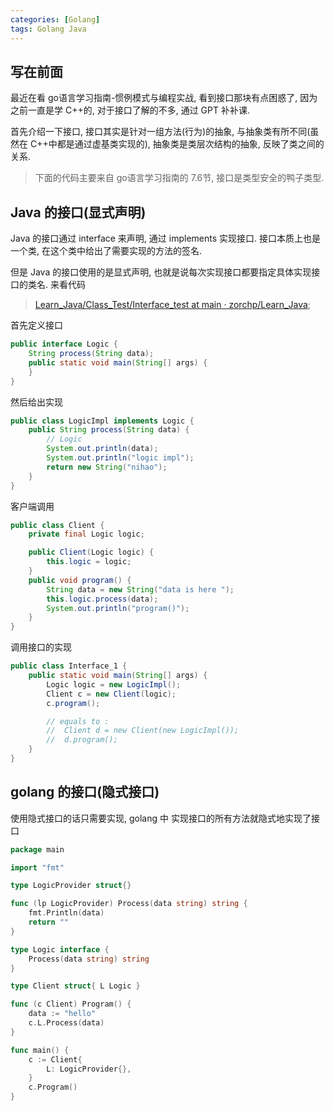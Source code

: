 ```yaml
---
categories: [Golang]
tags: Golang Java
---
```


## 写在前面

最近在看 go语言学习指南-惯例模式与编程实战, 看到接口那块有点困惑了, 因为之前一直是学 C++的, 对于接口了解的不多, 通过 GPT 补补课. 

首先介绍一下接口, 接口其实是针对一组方法(行为)的抽象, 与抽象类有所不同(虽然在 C++中都是通过虚基类实现的), 抽象类是类层次结构的抽象, 反映了类之间的关系. 

>   下面的代码主要来自 go语言学习指南的 7.6节, 接口是类型安全的鸭子类型. 

## Java 的接口(显式声明)

Java 的接口通过 interface 来声明, 通过 implements 实现接口. 接口本质上也是一个类, 在这个类中给出了需要实现的方法的签名. 

但是 Java 的接口使用的是显式声明, 也就是说每次实现接口都要指定具体实现接口的类名. 来看代码

>   [Learn_Java/Class_Test/Interface_test at main · zorchp/Learn_Java](https://github.com/zorchp/Learn_Java/tree/main/Class_Test/Interface_test);

首先定义接口

```java
public interface Logic {
    String process(String data);
    public static void main(String[] args) {
    }
}
```

然后给出实现

```java
public class LogicImpl implements Logic {
    public String process(String data) {
        // Logic
        System.out.println(data);
        System.out.println("logic impl");
        return new String("nihao");
    }
}
```

客户端调用

```java
public class Client {
    private final Logic logic;

    public Client(Logic logic) {
        this.logic = logic;
    }
    public void program() {
        String data = new String("data is here ");
        this.logic.process(data);
        System.out.println("program()");
    }
}
```

调用接口的实现

```java
public class Interface_1 {
    public static void main(String[] args) {
        Logic logic = new LogicImpl();
        Client c = new Client(logic);
        c.program();

        // equals to :
        //  Client d = new Client(new LogicImpl());
        //  d.program();
    }
}
```



## golang 的接口(隐式接口)

使用隐式接口的话只需要实现, golang 中 实现接口的所有方法就隐式地实现了接口

```go
package main

import "fmt"

type LogicProvider struct{}

func (lp LogicProvider) Process(data string) string {
	fmt.Println(data)
	return ""
}

type Logic interface {
	Process(data string) string
}

type Client struct{ L Logic }

func (c Client) Program() {
	data := "hello"
	c.L.Process(data)
}

func main() {
	c := Client{
		L: LogicProvider{},
	}
	c.Program()
}
```

